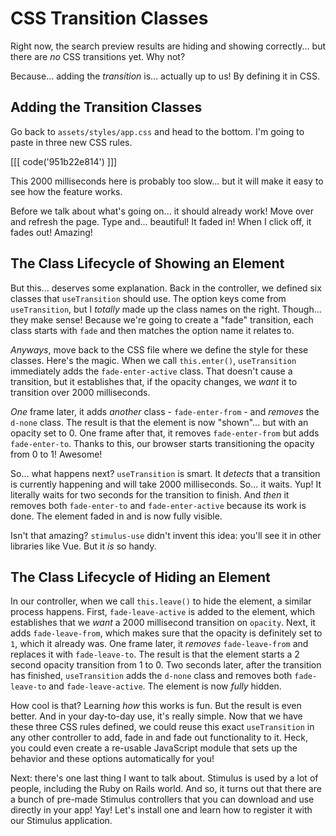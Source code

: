 # CSS Transition Classes

Right now, the search preview results are hiding and showing correctly... but there
are *no* CSS transitions yet. Why not?

Because... adding the *transition* is... actually up to us! By defining it in CSS.

## Adding the Transition Classes

Go back to `assets/styles/app.css` and head to the bottom. I'm going to paste
in three new CSS rules.

[[[ code('951b22e814') ]]]

This 2000 milliseconds here is probably too slow... but it will make it easy to
see how the feature works.

Before we talk about what's going on... it should already work! Move over and
refresh the page. Type and... beautiful! It faded in! When I click off, it fades
out! Amazing!

## The Class Lifecycle of Showing an Element

But this... deserves some explanation. Back in the controller, we defined six classes
that `useTransition` should use. The option keys come from `useTransition`, but I
*totally* made up the class names on the right. Though... they make sense! Because
we're going to create a "fade" transition, each class starts with `fade` and then
matches the option name it relates to.

*Anyways*, move back to the CSS file where we define the style for these classes.
Here's the magic. When we call `this.enter()`, `useTransition` immediately adds
the `fade-enter-active` class. That doesn't cause a transition, but it establishes
that, if the opacity changes, we *want* it to transition over 2000 milliseconds.

*One* frame later, it adds *another* class - `fade-enter-from` - and *removes*
the `d-none` class. The result is that the element is now "shown"... but with an
opacity set to 0. One frame after that, it removes `fade-enter-from` but adds
`fade-enter-to`. Thanks to this, our browser starts transitioning the opacity
from 0 to 1! Awesome!

So... what happens next? `useTransition` is smart. It *detects* that a transition
is currently happening and will take 2000 milliseconds. So... it waits. Yup! It
literally waits for two seconds for the transition to finish. And *then* it removes
both `fade-enter-to` and `fade-enter-active` because its work is done. The element
faded in and is now fully visible.

Isn't that amazing? `stimulus-use` didn't invent this idea: you'll see it in other
libraries like Vue. But it *is* so handy.

## The Class Lifecycle of Hiding an Element

In our controller, when we call `this.leave()` to hide the element, a similar
process happens. First, `fade-leave-active` is added to the element, which establishes
that we *want* a 2000 millisecond transition on `opacity`. Next, it adds
`fade-leave-from`, which makes sure that the opacity is definitely set to `1`,
which it already was. One frame later, it *removes* `fade-leave-from` and replaces
it with `fade-leave-to`. The result is that the element starts a 2 second opacity
transition from 1 to 0. Two seconds later, after the transition has finished,
`useTransition` adds the `d-none` class and removes both `fade-leave-to` and
`fade-leave-active`. The element is now *fully* hidden.

How cool is that? Learning *how* this works is fun. But the result is even better.
And in your day-to-day use, it's really simple. Now that we have these three CSS
rules defined, we could reuse this exact `useTransition` in any other controller
to add, fade in and fade out functionality to it. Heck, you could even create a
re-usable JavaScript module that sets up the behavior and these options
automatically for you!

Next: there's one last thing I want to talk about. Stimulus is used by a lot of
people, including the Ruby on Rails world. And so, it turns out that there are a
bunch of pre-made Stimulus controllers that you can download and use directly in
your app! Yay! Let's install one and learn how to register it with our Stimulus
application.
